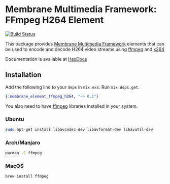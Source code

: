 # Membrane Multimedia Framework: FFmpeg H264 Element

[![Build Status](https://travis-ci.com/membraneframework/membrane-element-ffmpeg-h264.svg?branch=master)](https://travis-ci.com/membraneframework/membrane-element-ffmpeg-h264)

This package provides [Membrane Multimedia Framework](https://membraneframework.org)
elements that can be used to encode and decode H264 video streams using [ffmpeg](https://www.ffmpeg.org)
and [x264](https://www.videolan.org/developers/x264.html)

Documentation is available at [HexDocs](https://hexdocs.pm/membrane_element_ffmpeg_h264/)


## Installation

Add the following line to your `deps` in `mix.exs`. Run `mix deps.get`.

```elixir
{:membrane_element_ffmpeg_h264, "~> 0.1"}
```

You also need to have [ffmpeg](https://www.ffmpeg.org) libraries installed in your system.


### Ubuntu

```bash
sudo apt-get install libavcodec-dev libavformat-dev libavutil-dev
```

### Arch/Manjaro

```bash
pacman -S ffmpeg
```

### MacOS

```bash
brew install ffmpeg
```

